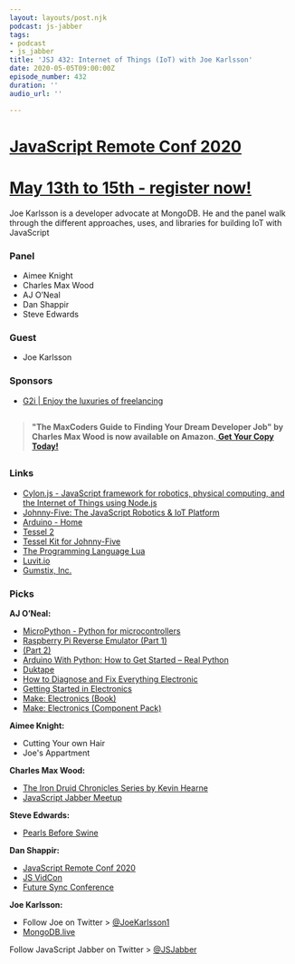 ```yaml
---
layout: layouts/post.njk
podcast: js-jabber
tags:
- podcast
- js_jabber
title: 'JSJ 432: Internet of Things (IoT) with Joe Karlsson'
date: 2020-05-05T09:00:00Z
episode_number: 432
duration: ''
audio_url: ''

---
```

# [JavaScript Remote Conf 2020](https://devchat.tv/conferences/javascript-remote-2020/ "JavaScript Remote Conf 2020")

# [May 13th to 15th - register now!](https://devchat.tv/conferences/javascript-remote-2020/ "JavaScript Remote Conf 2020")

Joe Karlsson is a developer advocate at MongoDB. He and the panel walk through the different approaches, uses, and libraries for building IoT with JavaScript

### **Panel**

* Aimee Knight
* Charles Max Wood
* AJ O’Neal
* Dan Shappir
* Steve Edwards


### **Guest**

* Joe Karlsson

### **Sponsors**

* [G2i | Enjoy the luxuries of freelancing](https://www.g2i.co/?utm_source=Javascript_Jabber&utm_medium=Podcast&utm_campaign=DevChat)
## 

> **"The MaxCoders Guide to Finding Your Dream Developer Job" by Charles Max Wood is now available on Amazon.**[ **Get Your Copy Today!**](https://www.amazon.com/gp/product/B081MBL5C9/ref=as_li_ss_tl?ie=UTF8&linkCode=sl1&tag=devchattv-20&linkId=9d61363241636e2546ef46abba198746&language=en_US)

## 

### **Links**

* [Cylon\.js \- JavaScript framework for robotics, physical computing, and the Internet of Things using Node\.js](https://cylonjs.com/)
* [Johnny\-Five: The JavaScript Robotics & IoT Platform](http://johnny-five.io/)
* [Arduino \- Home](https://www.arduino.cc/)
* [Tessel 2](https://tessel.io/)
* [Tessel Kit for Johnny-Five](https://amzn.to/3b4SYTY)
* [The Programming Language Lua](https://www.lua.org/)
* [Luvit\.io](https://luvit.io/)
* [Gumstix, Inc\.](https://www.gumstix.com/)


### **Picks**

**AJ O’Neal:**

* [MicroPython \- Python for microcontrollers](https://micropython.org/)
* [Raspberry Pi Reverse Emulator (Part 1)](https://www.youtube.com/watch?v=ar9WRwCiSr0) 
* [(Part 2)](https://youtu.be/hTlNVUmBA28)
* [Arduino With Python: How to Get Started – Real Python](https://realpython.com/arduino-python/)
* [Duktape](https://duktape.org/)
* [How to Diagnose and Fix Everything Electronic](https://amzn.to/2XCxGJw)
* [Getting Started in Electronics](https://amzn.to/2XznJwl)
* [Make: Electronics (Book)](https://amzn.to/2VGVYj9)
* [Make: Electronics (Component Pack)](https://amzn.to/3embZU1)

**Aimee Knight:**

* Cutting Your own Hair
* Joe's Appartment

**Charles Max Wood:**

* [The Iron Druid Chronicles Series by Kevin Hearne](https://www.goodreads.com/series/52837-the-iron-druid-chronicles)
* [JavaScript Jabber Meetup](https://meetings.hubspot.com/team104/javascript-jabber-episode)


**Steve Edwards:**

* [Pearls Before Swine](https://www.gocomics.com/pearlsbeforeswine)

**Dan Shappir:**

* [JavaScript Remote Conf 2020](https://devchat.tv/conferences/javascript-remote-2020/)
* [JS VidCon](https://jsvidcon.com/)
* [Future Sync Conference](https://futuresync.co.uk/)


**Joe Karlsson:**

* Follow Joe on Twitter > [@JoeKarlsson1](https://twitter.com/JoeKarlsson1)
* [MongoDB\.live](https://www.mongodb.com/https://www.mongodb.com/world)


Follow JavaScript Jabber on Twitter > [@JSJabber](https://twitter.com/JSJabber)